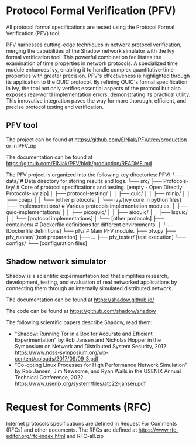 # Protocol Formal Verification (PFV)

All protocol formal specifications are tested using the Protocol Formal Verification (PFV) tool.

PFV harnesses cutting-edge techniques in network protocol verification, merging the capabilities of the Shadow network simulator with the Ivy formal verification tool. This powerful combination facilitates the examination of time properties in network protocols. A specialized time module enhances Ivy, enabling it to handle complex quantitative-time properties with greater precision. PFV's effectiveness is highlighted through its application to the QUIC protocol. By refining QUIC's formal specification in Ivy, the tool not only verifies essential aspects of the protocol but also exposes real-world implementation errors, demonstrating its practical utility. This innovative integration paves the way for more thorough, efficient, and precise protocol testing and verification.

## PFV tool

The project can be found at https://github.com/ElNiak/PFV/tree/production or in PFV.zip

The documentation can be found at https://github.com/ElNiak/PFV/blob/production/README.md

The PFV project is organized into the following key directories:
PFV/
└── data/ # Data directory for storing results and logs.
└── src/
    ├── Protocols-Ivy/ # Core of protocol specifications and testing. [empty - Open Directly Protocols-Ivy.zip]
    │   ├── protocol-testing/
    │   │   ├── quic/
    │   │   ├── minip/
    │   │   ├── coap/
    │   │   └── [other protocols]
    │   └── ivy/[ivy core in python files]
    ├── implementations/ # Various protocols implementation modules.
    │   ├── quic-implementations/
    │   │       ├── picoquic/
    │   │       ├── aioquic/
    │   │       ├── lsquic/
    │   │       └── [protocol implementations]
    │   └── [other protocols]
    ├── containers/ # Dockerfile definitions for different environments.
    │   └── [Dockerfile definitions]
    └── pfv/ #  Main PFV module.
        ├── pfv.py
        ├── pfv_runner/ [test preparation]
        ├── ...
        ├── pfv_tester/ [test execution]
        └── configs/
            └── [configuration files]

## Shadow network simulator

Shadow is a scientific experimentation tool that simplifies research, development, testing, and evaluation of real networked applications by connecting them through an internally simulated distributed network. 

The documentation can be found at https://shadow.github.io/

The code can be found at https://github.com/shadow/shadow

The following scientific papers describe Shadow, read them:
* "Shadow: Running Tor in a Box for Accurate and Efficient Experimentation" by Rob Jansen and Nicholas Hopper in the Symposium on Network and Distributed System Security, 2012. https://www.ndss-symposium.org/wp-content/uploads/2017/09/09_3.pdf
* "Co-opting Linux Processes for High Performance Network Simulation" by Rob Jansen, Jim Newsome, and Ryan Wails in the USENIX Annual Technical Conference, 2022. https://www.usenix.org/system/files/atc22-jansen.pdf

# Request for Comments (RFC)

Internet protocols specifications are defined in Request For Comments (RFCs) and other documents. 
The RFCs are defined at https://www.rfc-editor.org/rfc-index.html and RFC-all.zip
